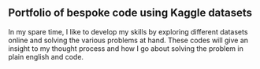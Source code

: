 ## Portfolio of bespoke code using Kaggle datasets

In my spare time, I like to develop my skills by exploring different datasets online and solving the various problems at hand. These codes will give an insight to my thought process and how I go about solving the problem in plain english and code. 

